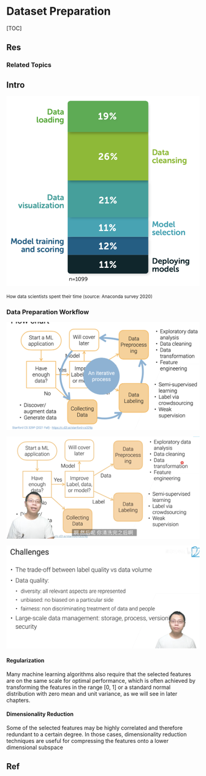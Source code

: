 # Dataset Preparation

[TOC]



## Res
### Related Topics



## Intro
![|400](../../../../../../Assets/Pics/Screenshot%202023-01-28%20at%208.04.20%20PM.png)

<small>How data scientists spent their time (source: Anaconda survey 2020)</small>


### Data Preparation Workflow
![](../../../../../../Assets/Pics/Screenshot%202023-01-31%20at%205.58.08%20PM.png)

![](../../../../../../Assets/Pics/Screenshot%202023-01-31%20at%205.58.50%20PM.png)

![](../../../../../../Assets/Pics/Screenshot%202023-01-31%20at%205.59.40%20PM.png)
#### Regularization
Many machine learning algorithms also require that the selected features are on the same scale for optimal performance, which is often achieved by transforming the features in the range [0, 1] or a standard normal distribution with zero mean and unit variance, as we will see in later chapters.
#### Dimensionality Reduction
Some of the selected features may be highly correlated and therefore redundant to a certain degree. In those cases, dimensionality reduction techniques are useful for compressing the features onto a lower dimensional subspace



## Ref

